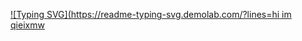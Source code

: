 [![Typing SVG](https://readme-typing-svg.demolab.com/?lines=hi im qieixmw](https://git.io/typing-svg)
